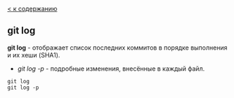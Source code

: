 [< к содержанию](./readme.md)

## git log

**git log** - отображает список последних коммитов в порядке выполнения и их хеши (SHA1). 

+ *git log -p* - подробные изменения, внесённые в каждый файл.

```bash=
git log
git log -p
```